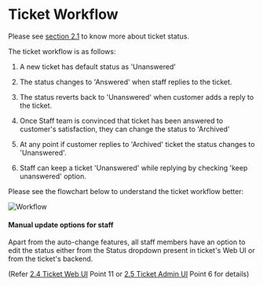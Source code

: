 # Ticket Workflow

Please see [section 2.1](http://docs.rtcamp.com/rtbiz/helpdesk/staff/tickets/ticket_status.html) to know more about ticket status.

The ticket workflow is as follows:
1. A new ticket has default status as 'Unanswered'

2. The status changes to 'Answered' when staff replies to the ticket.

3. The status reverts back to 'Unanswered' when customer adds a reply to the ticket.

4. Once Staff team is convinced that ticket has been answered to customer's satisfaction, they can change the status to 'Archived'

5. At any point if customer replies to 'Archived' ticket the status changes to 'Unanswered'.

6. Staff can keep a ticket 'Unanswered' while replying by checking 'keep unanswered' option.

Please see the flowchart below to understand the ticket workflow better:

![Workflow](https://cloud.githubusercontent.com/assets/9676513/6328106/d0e9fccc-bb89-11e4-8354-4c406f07a98f.jpg)

#### Manual update options for staff
Apart from the auto-change features, all staff members have an option to edit the status either from the Status dropdown present in ticket's Web UI or from the ticket's backend.

(Refer [2.4 Ticket Web UI](http://docs.rtcamp.com/rtbiz/helpdesk/staff/tickets/web_based_ticket_ui.html) Point 11 or [2.5 Ticket Admin UI](http://docs.rtcamp.com/rtbiz/helpdesk/staff/tickets/ticket_admin_ui.html) Point 6 for details)


